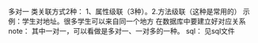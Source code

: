 多对一
    类关联方式2种：
        1、属性级联（3种）。2.方法级联（这种是常用的）
    示例：学生对地址。很多学生可以来自同一个地方
        在数据库中要建立好对应关系
note：
    其中一对一，可以看做是多对一、一对多的一种。
sql：
    见sql文件    
  

